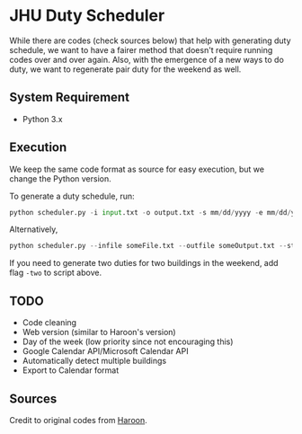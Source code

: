 # JHU Duty Scheduler

While there are codes (check sources below) that help with generating duty schedule, we want to have a fairer method that doesn't require running codes over and over again. Also, with the emergence of a new ways to do duty, we want to regenerate pair duty for the weekend as well. 

## System Requirement

* Python 3.x

## Execution

We keep the same code format as source for easy execution, but we change the Python version. 

To generate a duty schedule, run:

``` Python
python scheduler.py -i input.txt -o output.txt -s mm/dd/yyyy -e mm/dd/yyyy -bs mm/dd/yyyy -be mm/dd/yyyy
```
Alternatively,

``` Python 3
python scheduler.py --infile someFile.txt --outfile someOutput.txt --start-date mm/dd/yyyy --end-date  mm/dd/yyyy --break-start-date  mm/dd/yyyy --break-end-date  mm/dd/yyyy
```

If you need to generate two duties for two buildings in the weekend, add flag `-two` to script above. 

## TODO

* Code cleaning
* Web version (similar to Haroon's version)
* Day of the week (low priority since not encouraging this)
* Google Calendar API/Microsoft Calendar API
* Automatically detect multiple buildings
* Export to Calendar format

## Sources

Credit to original codes from [Haroon](https://github.com/hsghori/scheduler). 
